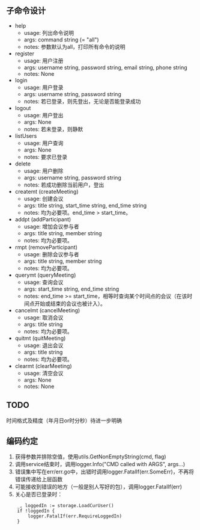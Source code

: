 ## 子命令设计
- help
  - usage: 列出命令说明
  - args: command string (= "all")
  - notes: 参数默认为all，打印所有命令的说明
- register
  - usage: 用户注册
  - args: username string, password string, email string, phone string
  - notes: None
- login
  - usage: 用户登录
  - args: username string, password string
  - notes: 若已登录，则先登出，无论是否能登录成功
- logout
  - usage: 用户登出
  - args: None
  - notes: 若未登录，则静默
- listUsers
  - usage: 用户查询
  - args: None
  - notes: 要求已登录
- delete
  - usage: 用户删除
  - args: username string, password string
  - notes: 若成功删除当前用户，登出
- createmt (createMeeting)
  - usage: 创建会议
  - args: title string, start_time string, end_time string
  - notes: 均为必要项。end_time > start_time。
- addpt (addParticipant)
  - usage: 增加会议参与者
  - args: title string, member string
  - notes: 均为必要项。
- rmpt (removeParticipant)
  - usage: 删除会议参与者
  - args: title string, member string
  - notes: 均为必要项。
- querymt (queryMeeting)
  - usage: 查询会议
  - args: start_time string, end_time string
  - notes: end_time >= start_time，相等时查询某个时间点的会议（在该时间点开始或结束的会议也被计入）。
- cancelmt (cancelMeeting)
  - usage: 取消会议
  - args: title string
  - notes: 均为必要项。
- quitmt (quitMeeting)
  - usage: 退出会议
  - args: title string
  - notes: 均为必要项。
- clearmt (clearMeeting)
  - usage: 清空会议
  - args: None
  - notes: None

## TODO
时间格式及精度（年月日or时分秒）待进一步明确

## 编码约定
1. 获得参数并排除空值，使用utils.GetNonEmptyString(cmd, flag)
2. 调用service结束时，调用logger.Info("CMD called with ARGS", args...)
3. 错误集中写在err/err.go中，出错时调用logger.FatalIf(err.SomeErr)，不再将错误传递给上层函数
4. 可能接收到错误的地方（一般是别人写好的包），调用logger.FatalIf(err)
5. 关心是否已登录时：
```
	_, loggedIn := storage.LoadCurUser()
	if !loggedIn {
		logger.FatalIf(err.RequireLoggedIn)
	}
```
